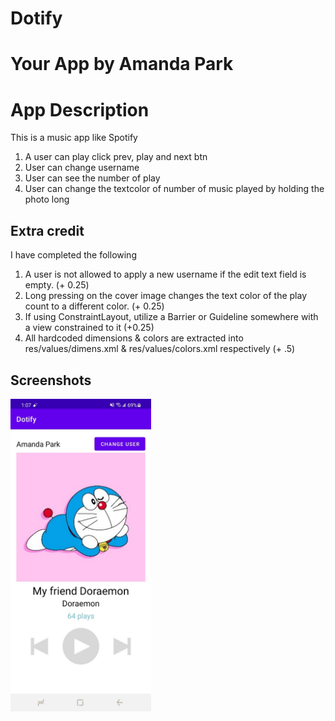 # Dotify
# Your App by Amanda Park
# App Description
This is a music app like Spotify
1. A user can play click prev, play and next btn
2. User can change username 
3. User can see the number of play 
4. User can change the textcolor of number of music played by holding the photo long


## Extra credit
I have completed the following 

1. A user is not allowed to apply a new username if the edit text field is empty. (+ 0.25)
2. Long pressing on the cover image changes the text color of the play count to a different color. (+ 0.25)
3. If using ConstraintLayout, utilize a Barrier or Guideline somewhere with a view constrained to it (+0.25)
4. All hardcoded dimensions & colors are extracted into res/values/dimens.xml & res/values/colors.xml
respectively (+ .5)

## Screenshots
<img src="./dotify1.jpeg" alt="Screenshot of the app" height="500" />


